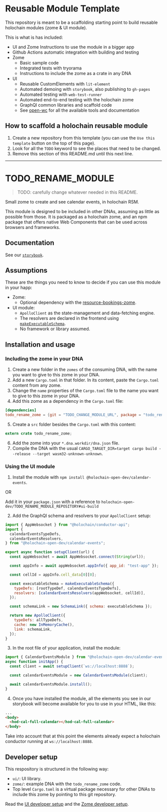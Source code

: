 # Reusable Module Template

This repository is meant to be a scaffolding starting point to build reusable holochain modules (zome & UI module).

This is what is has included:

- UI and Zome Instructions to use the module in a bigger app
- Github Actions automatic integration with building and testing
- Zome
  - Basic sample code 
  - Integrated tests with tryorama
  - Instructions to include the zome as a crate in any DNA
- UI
  - Reusable CustomElements with `lit-element`
  - Automated demoing with `storybook`, also publishing to `gh-pages`
  - Automated testing with `web-test-runner`
  - Automated end-to-end testing with the holochain zome
  - GraphQl common libraries and scaffold code
  - See [open-wc](https://open-wc.org/) for all the available tools and documentation

## How to scaffold a holochain reusable module

1. Create a new repository from this template (you can use the `Use this template` button on the top of this page).
2. Look for all the `TODO` keyword to see the places that need to be changed.
3. Remove this section of this README.md until this next line.

---

# TODO_RENAME_MODULE

> TODO: carefully change whatever needed in this README.

Small zome to create and see calendar events, in holochain RSM.

This module is designed to be included in other DNAs, assuming as little as possible from those. It is packaged as a holochain zome, and an npm package that offers native Web Components that can be used across browsers and frameworks.

## Documentation

See our [`storybook`](https://holochain-open-dev.github.io/calendar-events-zome).

## Assumptions

These are the things you need to know to decide if you can use this module in your happ:

- Zome:
  - Optional dependency with the [resource-bookings-zome](https://github/holochain-open-dev/resource-bookings-zome).
- UI module:
  - `ApolloClient` as the state-management and data-fetching engine.
  - The resolvers are declared in the frontend using [`makeExecutableSchema`](https://www.npmjs.com/package/@graphql-tools/schema).
  - No framework or library assumed.

## Installation and usage

### Including the zome in your DNA

1. Create a new folder in the `zomes` of the consuming DNA, with the name you want to give to this zome in your DNA.
2. Add a new `Cargo.toml` in that folder. In its content, paste the `Cargo.toml` content from any zome.
3. Change the `name` properties of the `Cargo.toml` file to the name you want to give to this zome in your DNA.
4. Add this zome as a dependency in the `Cargo.toml` file:
```toml
[dependencies]
todo_rename_zome = {git = "TODO_CHANGE_MODULE_URL", package = "todo_rename_zome"}
```
5. Create a `src` folder besides the `Cargo.toml` with this content:
```rust
extern crate todo_rename_zome;
```
6. Add the zome into your `*.dna.workdir/dna.json` file.
7. Compile the DNA with the usual `CARGO_TARGET_DIR=target cargo build --release --target wasm32-unknown-unknown`.

### Using the UI module

1. Install the module with `npm install @holochain-open-dev/calendar-events`.

OR

Add it in your `package.json` with a reference to `holochain-open-dev/TODO_RENAME_MODULE_REPOSITORY#ui-build`

2. Add the GraphQl schema and resolvers to your `ApolloClient` setup:

```js
import { AppWebsocket } from "@holochain/conductor-api";
import {
  calendarEventsTypeDefs,
  calendarEventsResolvers,
} from "@holochain-open-dev/calendar-events";

export async function setupClient(url) {
  const appWebsocket = await AppWebsocket.connect(String(url));

  const appInfo = await appWebsocket.appInfo({ app_id: "test-app" });

  const cellId = appInfo.cell_data[0][0];

  const executableSchema = makeExecutableSchema({
    typeDefs: [rootTypeDef, calendarEventsTypeDefs],
    resolvers: [calendarEventsResolvers(appWebsocket, cellId)],
  });

  const schemaLink = new SchemaLink({ schema: executableSchema });

  return new ApolloClient({
    typeDefs: allTypeDefs,
    cache: new InMemoryCache(),
    link: schemaLink,
  });
}
```

3. In the root file of your application, install the module:

```js
import { CalendarEventsModule } from "@holochain-open-dev/calendar-events";
async function initApp() {
  const client = await setupClient(`ws://localhost:8888`);

  const calendarEventsModule = new CalendarEventsModule(client);

  await calendarEventsModule.install();
}
```

4. Once you have installed the module, all the elements you see in our storybook will become available for you to use in your HTML, like this:

```html
...
<body>
  <hod-cal-full-calendar></hod-cal-full-calendar>
</body>
```

Take into account that at this point the elements already expect a holochain conductor running at `ws://localhost:8888`.

## Developer setup

This respository is structured in the following way:

- `ui/`: UI library.
- `zome/`: example DNA with the `todo_rename_zome` code.
- Top level `Cargo.toml` is a virtual package necessary for other DNAs to include this zome by pointing to this git repository.

Read the [UI developer setup](/ui/README.md) and the [Zome developer setup](/zome/README.md).

